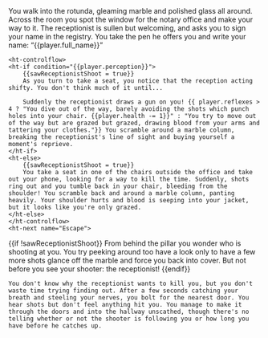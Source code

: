 <!--    This is a potential syntax using custom elements and Polymer's data binding
        It's not yet clear how feasible this would be, as it would require dynamic data
        binding to existing elements. -->
<ht-passage name="Introduction">
    You walk into the rotunda, gleaming marble and polished glass all around. Across the room you spot the window for the notary office and make your way to it. The receptionist is sullen but welcoming, and asks you to sign your name in the registry. You take the pen he offers you and write your name: <q>{{player.full_name}}</q>

    <ht-controlflow>
    <ht-if condition="{{player.perception}}">
        {{sawReceptionistShoot = true}}
        As you turn to take a seat, you notice that the reception acting shifty. You don't think much of it until...

        Suddenly the receptionist draws a gun on you! {{ player.reflexes > 4 ? "You dive out of the way, barely avoiding the shots which punch holes into your chair. {{player.health -= 1}}" : "You try to move out of the way but are grazed but grazed, drawing blood from your arms and tattering your clothes."}} You scramble around a marble column, breaking the receptionist's line of sight and buying yourself a moment's reprieve.
    </ht-if>
    <ht-else>
        {{sawReceptionistShoot = true}}
        You take a seat in one of the chairs outside the office and take out your phone, looking for a way to kill the time. Suddenly, shots ring out and you tumble back in your chair, bleeding from the shoulder! You scramble back and around a marble column, panting heavily. Your shoulder hurts and blood is seeping into your jacket, but it looks like you're only grazed.
    </ht-else>
    </ht-controlflow>
    <ht-next name="Escape">
</ht-passage>

<!-- This passage shows a simplified syntax which could be parsed into the above format
     This syntax is similar to the original plans for HTSyntax, but is similar to
     Polymer's data binding statements. -->
<ht-passage name="Escape">
    {{if !sawReceptionistShoot}}
    From behind the pillar you wonder who is shooting at you. You try peeking around too have a look only to have a few more shots glance off the marble and force you back into cover. But not before you see your shooter: the receptionist!
    {{endif}}

    You don't know why the receptionist wants to kill you, but you don't waste time trying finding out. After a few seconds catching your breath and steeling your nerves, you bolt for the nearest door. You hear shots but don't feel anything hit you. You manage to make it through the doors and into the hallway unscathed, though there's no telling whether or not the shooter is following you or how long you have before he catches up.
</ht-passage>

